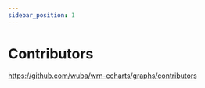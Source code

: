 ```yaml
---
sidebar_position: 1
---
```


# Contributors

https://github.com/wuba/wrn-echarts/graphs/contributors
